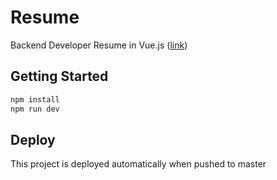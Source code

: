 # Resume

Backend Developer Resume in Vue.js ([link](https://leejh3224.github.io/resume/))

## Getting Started

```bash
npm install
npm run dev
```

## Deploy

This project is deployed automatically when pushed to master
